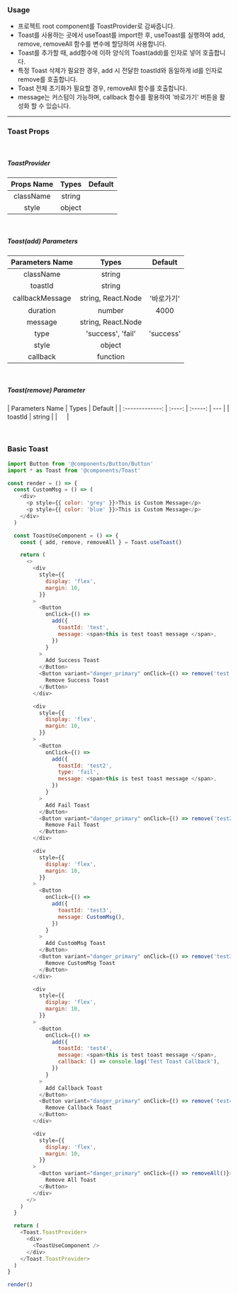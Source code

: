 ### Usage

- 프로젝트 root component를 ToastProvider로 감싸줍니다.
- Toast를 사용하는 곳에서 useToast를 import한 후, useToast를 실행하여 add, remove, removeAll 함수를 변수에 할당하여 사용합니다.
- Toast를 추가할 때, add함수에 이하 양식의 Toast(add)를 인자로 넣어 호출합니다.
- 특정 Toast 삭제가 필요한 경우, add 시 전달한 toastId와 동일하게 id를 인자로 remove를 호출합니다.
- Toast 전체 초기화가 필요할 경우, removeAll 함수를 호출합니다.
- message는 커스텀이 가능하며, callback 함수를 활용하여 '바로가기' 버튼을 활성화 할 수 있습니다.

---

### Toast Props

<br />

##### ToastProvider

| Props Name | Types  | Default |
| :--------: | :----: | :-----: |
| className  | string |         |
|   style    | object |         |

<br />

##### Toast(add) Parameters

| Parameters Name |       Types        |  Default   |
| :-------------: | :----------------: | :--------: |
|    className    |       string       |            |
|     toastId     |       string       |            |
| callbackMessage | string, React.Node | '바로가기' |
|    duration     |       number       |    4000    |
|     message     | string, React.Node |            |
|      type       | 'success', 'fail'  | 'success'  |
|      style      |       object       |            |
|    callback     |      function      |            |

<br />

##### Toast(remove) Parameter

| Parameters Name | Types  | Default |
| :-------------: | :----: | :-----: | --- |
|     toastId     | string |         | 　  |

<br />

### Basic Toast

```js
import Button from '@components/Button/Button'
import * as Toast from '@components/Toast'

const render = () => {
  const CustomMsg = () => (
    <div>
      <p style={{ color: 'grey' }}>This is Custom Message</p>
      <p style={{ color: 'blue' }}>This is Custom Message</p>
    </div>
  )

  const ToastUseComponent = () => {
    const { add, remove, removeAll } = Toast.useToast()

    return (
      <>
        <div
          style={{
            display: 'flex',
            margin: 10,
          }}
        >
          <Button
            onClick={() =>
              add({
                toastId: 'test',
                message: <span>this is test toast message </span>,
              })
            }
          >
            Add Success Toast
          </Button>
          <Button variant="danger_primary" onClick={() => remove('test')}>
            Remove Success Toast
          </Button>
        </div>

        <div
          style={{
            display: 'flex',
            margin: 10,
          }}
        >
          <Button
            onClick={() =>
              add({
                toastId: 'test2',
                type: 'fail',
                message: <span>this is test toast message </span>,
              })
            }
          >
            Add Fail Toast
          </Button>
          <Button variant="danger_primary" onClick={() => remove('test2')}>
            Remove Fail Toast
          </Button>
        </div>

        <div
          style={{
            display: 'flex',
            margin: 10,
          }}
        >
          <Button
            onClick={() =>
              add({
                toastId: 'test3',
                message: CustomMsg(),
              })
            }
          >
            Add CustomMsg Toast
          </Button>
          <Button variant="danger_primary" onClick={() => remove('test3')}>
            Remove CustomMsg Toast
          </Button>
        </div>

        <div
          style={{
            display: 'flex',
            margin: 10,
          }}
        >
          <Button
            onClick={() =>
              add({
                toastId: 'test4',
                message: <span>this is test toast message </span>,
                callback: () => console.log('Test Toast Callback'),
              })
            }
          >
            Add Callback Toast
          </Button>
          <Button variant="danger_primary" onClick={() => remove('test4')}>
            Remove Callback Toast
          </Button>
        </div>

        <div
          style={{
            display: 'flex',
            margin: 10,
          }}
        >
          <Button variant="danger_primary" onClick={() => removeAll()}>
            Remove All Toast
          </Button>
        </div>
      </>
    )
  }

  return (
    <Toast.ToastProvider>
      <div>
        <ToastUseComponent />
      </div>
    </Toast.ToastProvider>
  )
}

render()
```
